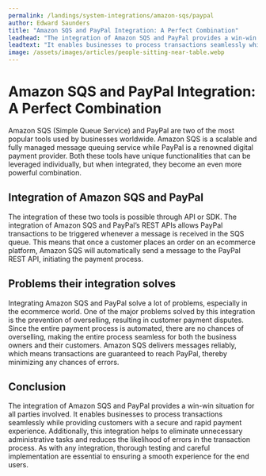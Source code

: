 ```yaml
---
permalink: /landings/system-integrations/amazon-sqs/paypal
author: Edward Saunders
title: "Amazon SQS and PayPal Integration: A Perfect Combination"
leadhead: "The integration of Amazon SQS and PayPal provides a win-win situation for all parties involved"
leadtext: "It enables businesses to process transactions seamlessly while providing customers with a secure and rapid payment experience. Additionally, this integration helps to eliminate unnecessary administrative tasks and reduces the likelihood of errors in the transaction process. As with any integration, thorough testing and careful implementation are essential to ensuring a smooth experience for the end users."
image: /assets/images/articles/people-sitting-near-table.webp
---
```

<div class="arttext"><h1>Amazon SQS and PayPal Integration: A Perfect Combination</h1>
<p>Amazon SQS (Simple Queue Service) and PayPal are two of the most popular tools used by businesses worldwide. Amazon SQS is a scalable and fully managed message queuing service while PayPal is a renowned digital payment provider. Both these tools have unique functionalities that can be leveraged individually, but when integrated, they become an even more powerful combination.</p>

<h2>Integration of Amazon SQS and PayPal</h2>
<p>The integration of these two tools is possible through API or SDK. The integration of Amazon SQS and PayPal’s REST APIs allows PayPal transactions to be triggered whenever a message is received in the SQS queue. This means that once a customer places an order on an ecommerce platform, Amazon SQS will automatically send a message to the PayPal REST API, initiating the payment process.</p>

<h2>Problems their integration solves</h2>
<p>Integrating Amazon SQS and PayPal solve a lot of problems, especially in the ecommerce world. One of the major problems solved by this integration is the prevention of overselling, resulting in customer payment disputes. Since the entire payment process is automated, there are no chances of overselling, making the entire process seamless for both the business owners and their customers. Amazon SQS delivers messages reliably, which means transactions are guaranteed to reach PayPal, thereby minimizing any chances of errors.</p>

<h2>Conclusion</h2>
<p>The integration of Amazon SQS and PayPal provides a win-win situation for all parties involved. It enables businesses to process transactions seamlessly while providing customers with a secure and rapid payment experience. Additionally, this integration helps to eliminate unnecessary administrative tasks and reduces the likelihood of errors in the transaction process. As with any integration, thorough testing and careful implementation are essential to ensuring a smooth experience for the end users.</p>
</div>